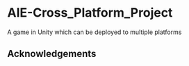 # AIE-Cross_Platform_Project
A game in Unity which can be deployed to multiple platforms

## Acknowledgements
